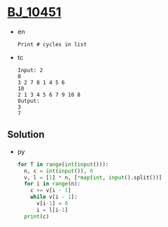 # [BJ_10451](https://acmicpc.net/problem/10451)

* en

  ```en
  Print # cycles in list
  ```

* tc

  ```tc
  Input: 2
  8
  3 2 7 8 1 4 5 6
  10
  2 1 3 4 5 6 7 9 10 8
  Output:
  3
  7
  ```

## Solution

* py

  ```py
  for T in range(int(input())):
    n, c = int(input()), 0
    v, l = [1] * n, [*map(int, input().split())]
    for i in range(n):
      c += v[i - 1]
      while v[i - 1]:
        v[i-1] = 0
        i = l[i-1]
    print(c)
  ```
